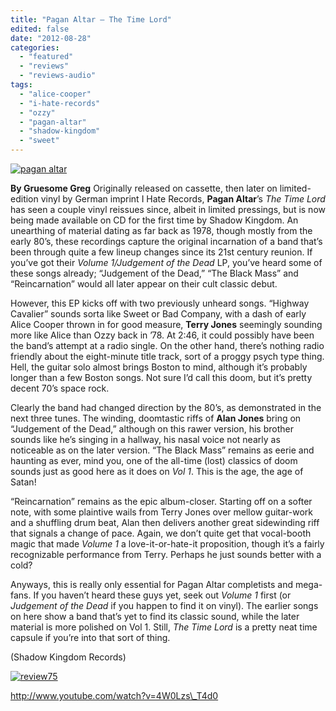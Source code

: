 ```yaml
---
title: "Pagan Altar – The Time Lord"
edited: false
date: "2012-08-28"
categories:
  - "featured"
  - "reviews"
  - "reviews-audio"
tags:
  - "alice-cooper"
  - "i-hate-records"
  - "ozzy"
  - "pagan-altar"
  - "shadow-kingdom"
  - "sweet"
---
```


[![](http://www.hellbound.ca/wp-content/uploads/2012/08/pagan-altar-590x590.jpg "pagan altar")](http://www.hellbound.ca/2012/08/pagan-altar-the-time-lord/pagan-altar/)

**By Gruesome Greg** Originally released on cassette, then later on limited-edition vinyl by German imprint I Hate Records, **Pagan Altar**’s _The Time Lord_ has seen a couple vinyl reissues since, albeit in limited pressings, but is now being made available on CD for the first time by Shadow Kingdom. An unearthing of material dating as far back as 1978, though mostly from the early 80’s, these recordings capture the original incarnation of a band that’s been through quite a few lineup changes since its 21st century reunion. If you’ve got their _Volume 1/Judgement of the Dead_ LP, you’ve heard some of these songs already; “Judgement of the Dead,” “The Black Mass” and “Reincarnation” would all later appear on their cult classic debut.

However, this EP kicks off with two previously unheard songs. “Highway Cavalier” sounds sorta like Sweet or Bad Company, with a dash of early Alice Cooper thrown in for good measure, **Terry Jones** seemingly sounding more like Alice than Ozzy back in ’78. At 2:46, it could possibly have been the band’s attempt at a radio single. On the other hand, there’s nothing radio friendly about the eight-minute title track, sort of a proggy psych type thing. Hell, the guitar solo almost brings Boston to mind, although it’s probably longer than a few Boston songs. Not sure I’d call this doom, but it’s pretty decent 70’s space rock.

Clearly the band had changed direction by the 80’s, as demonstrated in the next three tunes. The winding, doomtastic riffs of **Alan Jones** bring on “Judgement of the Dead,” although on this rawer version, his brother sounds like he’s singing in a hallway, his nasal voice not nearly as noticeable as on the later version. “The Black Mass” remains as eerie and haunting as ever, mind you, one of the all-time (lost) classics of doom sounds just as good here as it does on _Vol 1_. This is the age, the age of Satan!

“Reincarnation” remains as the epic album-closer. Starting off on a softer note, with some plaintive wails from Terry Jones over mellow guitar-work and a shuffling drum beat, Alan then delivers another great sidewinding riff that signals a change of pace. Again, we don’t quite get that vocal-booth magic that made _Volume 1_ a love-it-or-hate-it proposition, though it’s a fairly recognizable performance from Terry. Perhaps he just sounds better with a cold?

Anyways, this is really only essential for Pagan Altar completists and mega-fans. If you haven’t heard these guys yet, seek out _Volume 1_ first (or _Judgement of the Dead_ if you happen to find it on vinyl). The earlier songs on here show a band that’s yet to find its classic sound, while the later material is more polished on Vol 1. Still, _The Time Lord_ is a pretty neat time capsule if you’re into that sort of thing.

(Shadow Kingdom Records)

[![](http://www.hellbound.ca/wp-content/uploads/2009/09/review75.png "review75")](http://www.hellbound.ca/2009/09/the-bakerton-group-el-rojo/review75-5/)

http://www.youtube.com/watch?v=4W0Lzs\_T4d0
